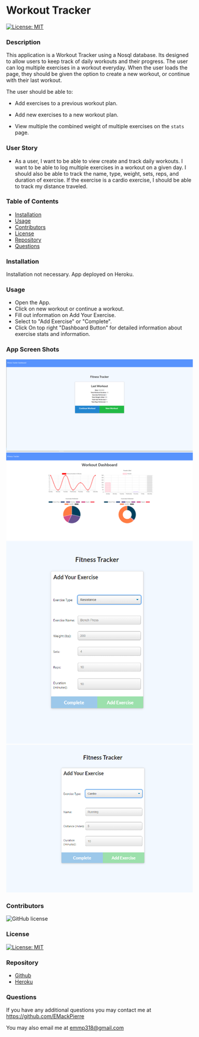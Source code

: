 # Workout Tracker
  
  [![License: MIT](https://img.shields.io/badge/License-MIT-yellow.svg)](https://opensource.org/licenses/MIT)
  
  ### Description

  This application is a Workout Tracker using a Nosql database. Its designed to allow users to keep track of daily workouts and their progress. The user can log multiple exercises in a workout everyday. When the user loads the page, they should be given the option to create a new workout, or continue with their last workout.

  The user should be able to:

  * Add exercises to a previous workout plan.

  * Add new exercises to a new workout plan.

  * View multiple the combined weight of multiple exercises on the `stats` page.

  ### User Story

  * As a user, I want to be able to view create and track daily workouts. I want to be able to log multiple exercises in a workout on a given day. I should also be able to track the name, type, weight, sets, reps, and duration of exercise. If the exercise is a cardio exercise, I should be able to track my distance traveled.
  
  ### Table of Contents

  * [Installation](#installation)
  * [Usage](#usage)
  * [Contributors](#contributors)
  * [License](#license)
  * [Repository](#Repository)
  * [Questions](#questions)

  ### Installation

  Installation not necessary. App deployed on Heroku.

  ### Usage

  * Open the App.
  * Click on new workout or continue a workout.
  * Fill out information on Add Your Exercise.
  * Select to "Add Exercise" or "Complete".
  * Click On top right "Dashboard Button" for detailed information about exercise stats and information. 

  ### App Screen Shots

  ![Photo](./assets/WorkoutTracker-Pic1.PNG)
  ![Photo](./assets/WorkoutTracker-Pic2.PNG)
  ![Photo](./assets/WorkoutTracker-Pic3.PNG)
  ![Photo](./assets/WorkoutTracker-Pic4.PNG)
  
  ### Contributors

  ![GitHub license](https://img.shields.io/badge/Made%20by-%40EMackPierre-blue)

  ### License

  [![License: MIT](https://img.shields.io/badge/License-MIT-yellow.svg)](https://opensource.org/licenses/MIT)

  ### Repository

  - [Github]()
  - [Heroku]()

  ### Questions

  If you have any additional questions you may contact me at https://github.com/EMackPierre

  You may also email me at emmp318@gmail.com